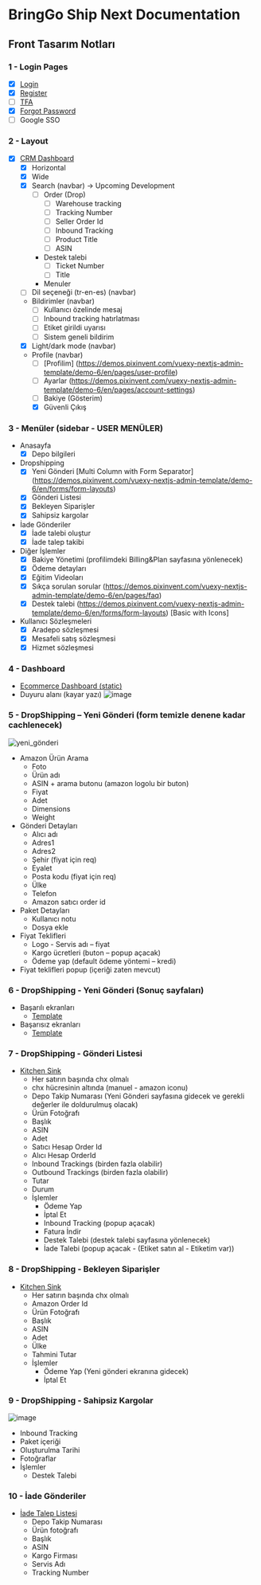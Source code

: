 # BringGo Ship Next Documentation

## Front Tasarım Notları

### 1 - Login Pages
- [x] [Login](https://demos.pixinvent.com/vuexy-nextjs-admin-template/demo-6/en/login)
- [x] [Register](https://demos.pixinvent.com/vuexy-nextjs-admin-template/demo-6/en/register)
- [ ] [TFA](https://demos.pixinvent.com/vuexy-nextjs-admin-template/demo-6/en/pages/auth/two-steps-v2) 
- [x] [Forgot Password](https://demos.pixinvent.com/vuexy-nextjs-admin-template/demo-6/en/forgot-password)
- [ ] Google SSO

### 2 - Layout
- [x] [CRM Dashboard](https://demos.pixinvent.com/vuexy-nextjs-admin-template/demo-6/en/dashboards/crm)
  - [x] Horizontal
  - [x] Wide
  - [x] Search (navbar) -> Upcoming Development
    - [ ] Order (Drop)
      - [ ] Warehouse tracking
      - [ ] Tracking Number
      - [ ] Seller Order Id
      - [ ] Inbound Tracking
      - [ ] Product Title
      - [ ] ASIN
    - Destek talebi
      - [ ] Ticket Number
      - [ ] Title
    - Menuler
  - [ ] Dil seçeneği (tr-en-es) (navbar)
  - Bildirimler (navbar)
    - [ ] Kullanıcı özelinde mesaj
    - [ ] Inbound tracking hatırlatması
    - [ ] Etiket girildi uyarısı
    - [ ] Sistem geneli bildirim
  - [x] Light/dark mode (navbar)
  - Profile (navbar)
    - [ ] [Profilim] (https://demos.pixinvent.com/vuexy-nextjs-admin-template/demo-6/en/pages/user-profile)
    - [ ] Ayarlar (https://demos.pixinvent.com/vuexy-nextjs-admin-template/demo-6/en/pages/account-settings)
    - [ ] Bakiye (Gösterim)
    - [x] Güvenli Çıkış

### 3 - Menüler (sidebar - USER MENÜLER)
- Anasayfa
  - [x] Depo bilgileri
- Dropshipping
  - [x] Yeni Gönderi [Multi Column with Form Separator] (https://demos.pixinvent.com/vuexy-nextjs-admin-template/demo-6/en/forms/form-layouts)
  - [x] Gönderi Listesi
  - [x] Bekleyen Siparişler
  - [x] Sahipsiz kargolar
- İade Gönderiler
  - [x] İade talebi oluştur
  - [x] İade talep takibi
- Diğer İşlemler
  - [x] Bakiye Yönetimi (profilimdeki Billing&Plan sayfasına yönlenecek)
  - [x] Ödeme detayları
  - [x] Eğitim Videoları
  - [x] Sıkça sorulan sorular (https://demos.pixinvent.com/vuexy-nextjs-admin-template/demo-6/en/pages/faq)
  - [x] Destek talebi (https://demos.pixinvent.com/vuexy-nextjs-admin-template/demo-6/en/forms/form-layouts) [Basic with Icons]
- Kullanıcı Sözleşmeleri
  - [x] Aradepo sözleşmesi
  - [x] Mesafeli satış sözleşmesi
  - [x] Hizmet sözleşmesi

### 4 - Dashboard
- [Ecommerce Dashboard (static)](https://demos.pixinvent.com/vuexy-nextjs-admin-template/demo-6/en/dashboards/ecommerce)
- Duyuru alanı (kayar yazı)
  ![image](https://github.com/BringGo-Ship-Next/roadmap/assets/169343536/6e24ee2a-9791-44fc-b5ec-aba02a0ef711)

### 5 - DropShipping – Yeni Gönderi (form temizle denene kadar cachlenecek)
![yeni_gönderi](https://github.com/BringGo-Ship-Next/roadmap/assets/169343536/a35f8315-3e57-4c82-8fbb-16c091ff63d3)
- Amazon Ürün Arama
  - Foto
  - Ürün adı
  - ASIN + arama butonu (amazon logolu bir buton)
  - Fiyat
  - Adet
  - Dimensions
  - Weight
- Gönderi Detayları
  - Alıcı adı
  - Adres1
  - Adres2
  - Şehir (fiyat için req)
  - Eyalet
  - Posta kodu (fiyat için req)
  - Ülke
  - Telefon
  - Amazon satıcı order id
- Paket Detayları
  - Kullanıcı notu
  - Dosya ekle
- Fiyat Teklifleri
  - Logo -  Servis adı – fiyat
  - Kargo ücretleri (buton – popup açacak)
  - Ödeme yap (default ödeme yöntemi – kredi)
- Fiyat teklifleri popup (içeriği zaten mevcut)

### 6 - DropShipping - Yeni Gönderi (Sonuç sayfaları)
- Başarılı ekranları
  - [Template](https://demos.pixinvent.com/vuexy-nextjs-admin-template/demo-6/en/apps/invoice/preview/4987)
- Başarısız ekranları
  - [Template](https://demos.pixinvent.com/vuexy-nextjs-admin-template/demo-6/en/apps/invoice/preview/4987)

### 7 - DropShipping - Gönderi Listesi
- [Kitchen Sink](https://demos.pixinvent.com/vuexy-nextjs-admin-template/demo-1/en/react-table)
  - Her satırın başında chx olmalı
  - chx hücresinin altında (manuel - amazon iconu)
  - Depo Takip Numarası (Yeni Gönderi sayfasına gidecek ve gerekli değerler ile doldurulmuş olacak)
  - Ürün Fotoğrafı
  - Başlık
  - ASIN
  - Adet
  - Satıcı Hesap Order Id
  - Alıcı Hesap OrderId
  - Inbound Trackings (birden fazla olabilir)
  - Outbound Trackings (birden fazla olabilir)
  - Tutar
  - Durum
  - İşlemler
    - Ödeme Yap
    - İptal Et
    - Inbound Tracking (popup açacak)
    - Fatura İndir
    - Destek Talebi (destek talebi sayfasına yönlenecek)
    - İade Talebi (popup açacak - (Etiket satın al - Etiketim var))

### 8 - DropShipping - Bekleyen Siparişler
- [Kitchen Sink](https://demos.pixinvent.com/vuexy-nextjs-admin-template/demo-1/en/react-table)
  - Her satırın başında chx olmalı
  - Amazon Order Id
  - Ürün Fotoğrafı
  - Başlık
  - ASIN
  - Adet
  - Ülke
  - Tahmini Tutar
  - İşlemler
    - Ödeme Yap (Yeni gönderi ekranına gidecek)
    - İptal Et

### 9 - DropShipping - Sahipsiz Kargolar
![image](https://github.com/BringGo-Ship-Next/roadmap/assets/169343536/8632bea1-1542-467a-a24c-85911dd810f6)
- Inbound Tracking
- Paket içeriği
- Oluşturulma Tarihi
- Fotoğraflar
- İşlemler
  - Destek Talebi

### 10 - İade Gönderiler
- [İade Talep Listesi](https://demos.pixinvent.com/vuexy-nextjs-admin-template/demo-1/en/react-table)
  - Depo Takip Numarası
  - Ürün fotoğrafı
  - Başlık
  - ASIN
  - Kargo Firması
  - Servis Adı
  - Tracking Number

